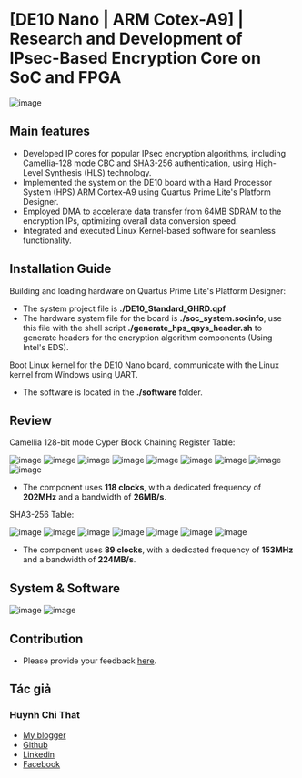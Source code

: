 # [DE10 Nano | ARM Cotex-A9] | Research and Development of IPsec-Based Encryption Core on SoC and FPGA
![image](https://github.com/thathcmus/IPsec_Core/assets/75875704/9b56709e-9d28-4921-a244-8a0c99a99b57)

## Main features
- Developed IP cores for popular IPsec encryption algorithms, including Camellia-128 mode CBC and SHA3-256 authentication, using High-Level Synthesis (HLS) technology.
- Implemented the system on the DE10 board with a Hard Processor System (HPS) ARM Cortex-A9 using Quartus Prime Lite's Platform Designer.
- Employed DMA to accelerate data transfer from 64MB SDRAM to the encryption IPs, optimizing overall data conversion speed.
- Integrated and executed Linux Kernel-based software for seamless functionality.

## Installation Guide
Building and loading hardware on Quartus Prime Lite's Platform Designer:
- The system project file is **./DE10_Standard_GHRD.qpf**
- The hardware system file for the board is **./soc_system.socinfo**, use this file with the shell script **./generate_hps_qsys_header.sh** to generate headers for the encryption algorithm components (Using Intel's EDS).
  
Boot Linux kernel for the DE10 Nano board, communicate with the Linux kernel from Windows using UART.
- The software is located in the **./software** folder.

## Review
Camellia 128-bit mode Cyper Block Chaining Register Table:

![image](https://github.com/thathcmus/IPsec_Core/assets/75875704/f6d671c2-f5d3-4133-b5c6-8f9ea2fbce0a)
![image](https://github.com/thathcmus/IPsec_Core/assets/75875704/b1dfb69a-fbe1-47b5-b316-d6254baca9a7)
![image](https://github.com/thathcmus/IPsec_Core/assets/75875704/ce7f9fd5-45f3-4228-9893-59238bfe0c84)
![image](https://github.com/thathcmus/IPsec_Core/assets/75875704/d612665e-fb28-4aed-a138-04693e27ff88)
![image](https://github.com/thathcmus/IPsec_Core/assets/75875704/34887d1c-61e9-4a40-b790-4a6566b56d84)
![image](https://github.com/thathcmus/IPsec_Core/assets/75875704/cf7aff64-7f86-4b12-b62c-016f137bd8e2)
![image](https://github.com/thathcmus/IPsec_Core/assets/75875704/a00a3586-be27-4d51-8485-4b41e7209eb7)
![image](https://github.com/thathcmus/IPsec_Core/assets/75875704/7b2e4291-8dc1-4e77-b267-77ebeaaf452b)
![image](https://github.com/thathcmus/IPsec_Core/assets/75875704/5b57ef0c-b041-4801-bb77-eae83302d9ce)
- The component uses **118 clocks**, with a dedicated frequency of **202MHz** and a bandwidth of **26MB/s**.

SHA3-256 Table:

![image](https://github.com/thathcmus/IPsec_Core/assets/75875704/66fcb9bf-cff9-4e6d-968d-fbdc7c75b460)
![image](https://github.com/thathcmus/IPsec_Core/assets/75875704/f5a1dcbe-38ae-47f4-b342-ea1b9fd9f98c)
![image](https://github.com/thathcmus/IPsec_Core/assets/75875704/86b3312b-3c36-49b4-a92d-4969d278cc8e)
![image](https://github.com/thathcmus/IPsec_Core/assets/75875704/afda59c3-e81c-4324-bc68-f013d6d4eb76)
![image](https://github.com/thathcmus/IPsec_Core/assets/75875704/7b500dab-3b10-4d6c-a55c-b96a899494ec)
![image](https://github.com/thathcmus/IPsec_Core/assets/75875704/cf9c493c-cf08-489d-adb9-9cf56586de69)
![image](https://github.com/thathcmus/IPsec_Core/assets/75875704/a3423e08-c8ec-4da5-b7cf-800417afd72e)
- The component uses **89 clocks**, with a dedicated frequency of **153MHz** and a bandwidth of **224MB/s**.

## System & Software
![image](https://github.com/thathcmus/IPsec_Core/assets/75875704/7176c6c5-b205-4eef-8ac9-4844559322ec)
![image](https://github.com/thathcmus/IPsec_Core/assets/75875704/7c0f384d-aa55-419e-a2f8-ac78cc0a4c47)

## Contribution
- Please provide your feedback [here](https://tudienembedded.blogspot.com/2020/11/loi-mo-au.html?lr=1).

## Tác giả
### Huynh Chi That
- [My blogger](https://tudienembedded.blogspot.com)
- [Github](https://github.com/thathcmus)
- [Linkedin](https://www.linkedin.com/in/hcthat)
- [Facebook](https://www.facebook.com/Chithat2105)
